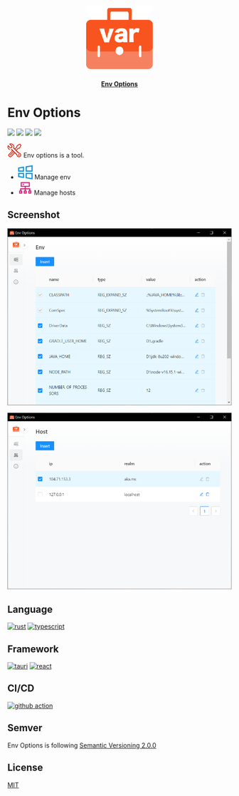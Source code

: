 <p align="center">
    <img width="150px" height="150px" src='resources/logo.png' alt="">
</p>

<p align="center">
    <a href="https://github.com/Zhiqiang-Wu/EnvOptions2" style="font-weight: bold">Env Options</a>
</p>

# Env Options

![](https://img.shields.io/github/package-json/v/Zhiqiang-Wu/EnvOptions2) ![](https://img.shields.io/github/downloads/Zhiqiang-Wu/EnvOptions2/total) ![](https://img.shields.io/github/workflow/status/Zhiqiang-Wu/EnvOptions2/Publish) ![](https://img.shields.io/github/license/Zhiqiang-Wu/EnvOptions2)

![](resources/tools.svg) Env options is a tool.

-   ![](resources/env.svg) Manage env
-   ![](resources/hosts.svg) Manage hosts

## Screenshot

![env](./resources/screenshot1.png)

![hosts](./resources/screenshot2.png)

## Language

[![rust](https://skillicons.dev/icons?i=rust)](https://www.rust-lang.org/) [![typescript](https://skillicons.dev/icons?i=typescript)](https://www.typescriptlang.org/)

## Framework

[![tauri](https://skillicons.dev/icons?i=tauri)](https://tauri.app/) [![react](https://skillicons.dev/icons?i=react)](https://www.reactjs.org/)

## CI/CD

[![github action](https://skillicons.dev/icons?i=github)](https://github.com/actions)

## Semver

Env Options is following [Semantic Versioning 2.0.0](https://semver.org/)

## License

[MIT](./LICENSE)
